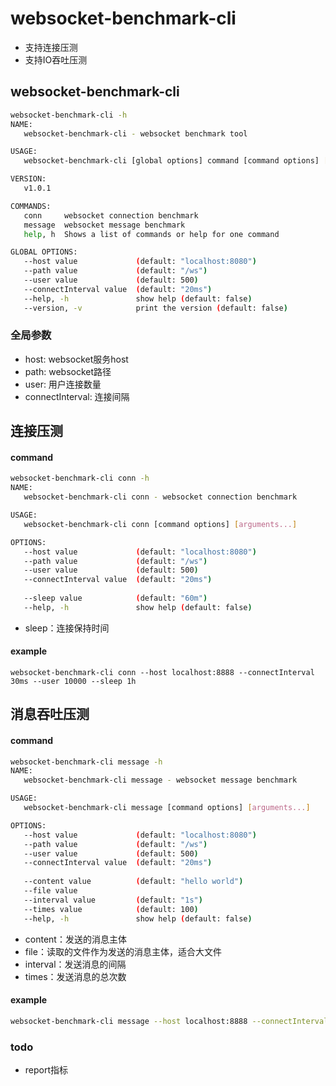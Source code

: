 # websocket-benchmark-cli

- 支持连接压测
- 支持IO吞吐压测

## websocket-benchmark-cli
```bash
websocket-benchmark-cli -h
NAME:
   websocket-benchmark-cli - websocket benchmark tool

USAGE:
   websocket-benchmark-cli [global options] command [command options] [arguments...]

VERSION:
   v1.0.1

COMMANDS:
   conn     websocket connection benchmark
   message  websocket message benchmark
   help, h  Shows a list of commands or help for one command

GLOBAL OPTIONS:
   --host value             (default: "localhost:8080")
   --path value             (default: "/ws")
   --user value             (default: 500)
   --connectInterval value  (default: "20ms")
   --help, -h               show help (default: false)
   --version, -v            print the version (default: false)
```

### 全局参数
- host: websocket服务host
- path: websocket路径
- user: 用户连接数量
- connectInterval: 连接间隔

## 连接压测

#### command
```bash
websocket-benchmark-cli conn -h
NAME:
   websocket-benchmark-cli conn - websocket connection benchmark

USAGE:
   websocket-benchmark-cli conn [command options] [arguments...]

OPTIONS:
   --host value             (default: "localhost:8080")
   --path value             (default: "/ws")
   --user value             (default: 500)
   --connectInterval value  (default: "20ms")
   
   --sleep value            (default: "60m")
   --help, -h               show help (default: false)
```

- sleep：连接保持时间

#### example
```
websocket-benchmark-cli conn --host localhost:8888 --connectInterval 30ms --user 10000 --sleep 1h
```

## 消息吞吐压测

#### command
```bash
websocket-benchmark-cli message -h
NAME:
   websocket-benchmark-cli message - websocket message benchmark

USAGE:
   websocket-benchmark-cli message [command options] [arguments...]

OPTIONS:
   --host value             (default: "localhost:8080")
   --path value             (default: "/ws")
   --user value             (default: 500)
   --connectInterval value  (default: "20ms")
   
   --content value          (default: "hello world")
   --file value             
   --interval value         (default: "1s")
   --times value            (default: 100)
   --help, -h               show help (default: false)
```

- content：发送的消息主体
- file：读取的文件作为发送的消息主体，适合大文件
- interval：发送消息的间隔
- times：发送消息的总次数

#### example
```bash
websocket-benchmark-cli message --host localhost:8888 --connectInterval 30ms --user 1000 --content messagebody
```


### todo
- report指标
